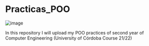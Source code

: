 # Practicas_POO
![image](https://user-images.githubusercontent.com/83606732/139672189-0529f3d4-89b8-4ded-8a46-656067dcf0f8.png)

In this repository I will upload my POO practices of second year of Computer Engineering (University of Córdoba Course 21/22)
